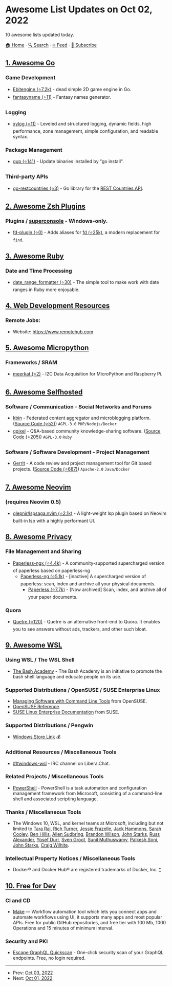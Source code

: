 # Awesome List Updates on Oct 02, 2022

10 awesome lists updated today.

[🏠 Home](/README.md) · [🔍 Search](https://test.trackawesomelist.com/search/) · [🔥 Feed](https://test.trackawesomelist.com/feed.xml) · [📮 Subscribe](https://trackawesomelist.us17.list-manage.com/subscribe?u=d2f0117aa829c83a63ec63c2f&id=36a103854c)



## [1. Awesome Go](/content/avelino/awesome-go/README.md)

### Game Development

*   [Ebitengine (⭐7.2k)](https://github.com/hajimehoshi/ebiten) - dead simple 2D game engine in Go.
*   [fantasyname (⭐11)](https://github.com/s0rg/fantasyname) - Fantasy names generator.

### Logging

*   [xylog (⭐11)](https://github.com/xybor-x/xylog) - Leveled and structured logging, dynamic fields, high performance, zone management, simple configuration, and readable syntax.

### Package Management

*   [gup (⭐141)](https://github.com/nao1215/gup) - Update binaries installed by "go install".

### Third-party APIs

*   [go-restcountries (⭐3)](https://github.com/chriscross0/go-restcountries) - Go library for the [REST Countries API](https://countrylayer.com/).

## [2. Awesome Zsh Plugins](/content/unixorn/awesome-zsh-plugins/README.md)

### Plugins / [superconsole](https://github.com/alexchmykhalo/superconsole)   \- Windows-only.

*   [fd-plugin (⭐0)](https://github.com/MohamedElashri/fd-zsh) - Adds aliases for [fd (⭐25k)](https://github.com/sharkdp/fd), a modern replacement for `find`.

## [3. Awesome Ruby](/content/markets/awesome-ruby/README.md)

### Date and Time Processing

*   [date\_range\_formatter (⭐30)](https://github.com/darkleaf/date_range_formatter) - The simple tool to make work with date ranges in Ruby more enjoyable.

## [4. Web Development Resources](/content/markodenic/web-development-resources/README.md)

### Remote Jobs:

- Website: <https://www.remotehub.com>



## [5. Awesome Micropython](/content/mcauser/awesome-micropython/README.md)

### Frameworks / SRAM

*   [meerkat (⭐2)](https://github.com/crdietrich/meerkat) - I2C Data Acquisition for MicroPython and Raspberry Pi.

## [6. Awesome Selfhosted](/content/awesome-selfhosted/awesome-selfhosted/README.md)

### Software / Communication - Social Networks and Forums

*   [kbin](https://kbin.pub/) - Federated content aggregator and microblogging platform. ([Source Code (⭐52)](https://github.com/ernestwisniewski/kbin)) `AGPL-3.0` `PHP/Nodejs/Docker`
*   [qpixel](https://codidact.com/) - Q\&A-based community knowledge-sharing software. ([Source Code (⭐205)](https://github.com/codidact/qpixel)) `AGPL-3.0` `Ruby`

### Software / Software Development - Project Management

*   [Gerrit](https://www.gerritcodereview.com/) - A code review and project management tool for Git based projects. ([Source Code (⭐687)](https://github.com/GerritCodeReview/gerrit)) `Apache-2.0` `Java/Docker`

## [7. Awesome Neovim](/content/rockerBOO/awesome-neovim/README.md)

### (requires Neovim 0.5)

*   [glepnir/lspsaga.nvim (⭐2.1k)](https://github.com/glepnir/lspsaga.nvim) - A light-weight lsp plugin based on Neovim built-in lsp with a highly performant UI.

## [8. Awesome Privacy](/content/pluja/awesome-privacy/README.md)

### File Management and Sharing

*   [Paperless-ngx (⭐4.4k)](https://github.com/paperless-ngx/paperless-ngx) - A community-supported supercharged version of paperless based on paperless-ng
    *   [Paperless-ng (⭐5.1k)](https://github.com/jonaswinkler/paperless-ng) - \[inactive] A supercharged version of paperless: scan, index and archive all your physical documents.
        *   [Paperless (⭐7.7k)](https://github.com/the-paperless-project/paperless) - \[Now archived] Scan, index, and archive all of your paper documents.

### Quora

*   [Quetre (⭐120)](https://github.com/zyachel/quetre) - Quetre is an alternative front-end to Quora. It enables you to see answers without ads, trackers, and other such bloat.

## [9. Awesome WSL](/content/sirredbeard/Awesome-WSL/README.md)

### Using WSL / The WSL Shell

*   [The Bash Academy](https://guide.bash.academy/) - The Bash Academy is an initiative to promote the bash shell language and educate people on its use.

### Supported Distributions / OpenSUSE / SUSE Enterprise Linux

*   [Managing Software with Command Line Tools](https://doc.opensuse.org/documentation/leap/reference/html/book-reference/cha-sw-cl.html) from OpenSUSE.
*   [OpenSUSE Reference](https://doc.opensuse.org/documentation/leap/reference/html/book-reference/index.html).
*   [SUSE Linux Enterprise Documentation](https://documentation.suse.com/sles) from SUSE.

### Supported Distributions / Pengwin

*   [Windows Store Link](https://apps.microsoft.com/store/detail/pengwin/9NV1GV1PXZ6P) 💰

### Additional Resources / Miscellaneous Tools

*   [##windows-wsl](https://netsplit.de/channels/details.php?room=%23windows-wsl\&net=Libera.Chat) - IRC channel on Libera.Chat.

### Related Projects / Miscellaneous Tools

*   [PowerShell](https://learn.microsoft.com/en-us/powershell/) - PowerShell is a task automation and configuration management framework from Microsoft, consisting of a command-line shell and associated scripting language.

### Thanks / Miscellaneous Tools

*   The Windows 10, WSL, and kernel teams at Microsoft, including but not limited to [Tara Raj](https://twitter.com/tara_msft), [Rich Turner](https://twitter.com/richturn_ms), [Jessie Frazelle](https://twitter.com/jessfraz), [Jack Hammons](https://github.com/jackchammons), [Sarah Cooley](https://github.com/scooley), [Ben Hillis](https://github.com/benhillis), [Allen Sudbring](https://github.com/asudbring), [Brandon Wilson](https://social.technet.microsoft.com/profile/BrandonWilson), [John Starks](https://twitter.com/gigastarks), [Russ Alexander](https://www.linkedin.com/in/russalex), [Yosef Durr](https://twitter.com/yosefdurr), [Sven Groot](https://twitter.com/svengroot_ms), [Sunil Muthuswamy](https://twitter.com/SunilMut), [Palkesh Soni](https://twitter.com/sonipalkesh), [John Starks](https://twitter.com/gigastarks), [Craig Wilhite](https://twitter.com/CraigWilhite).

### Intellectual Property Notices / Miscellaneous Tools

*   Docker® and Docker Hub® are registered trademarks of Docker, Inc. [\*](https://www.docker.com/legal/trademark-guidelines/)

## [10. Free for Dev](/content/ripienaar/free-for-dev/README.md)

### CI and CD

*   [Make](https://www.make.com/en) — Workflow automation tool which lets you connect apps and automate workflows using UI, it supports many apps and most popular APIs. Free for public GitHub repositories, and free tier with 100 Mb, 1000 Operations and 15 minutes of minimum interval.

### Security and PKI

*   [Escape GraphQL Quickscan](https://escape.tech/) - One-click security scan of your GraphQL endpoints. Free, no login required.

---

- Prev: [Oct 03, 2022](/content/2022/10/03/README.md)
- Next: [Oct 01, 2022](/content/2022/10/01/README.md)